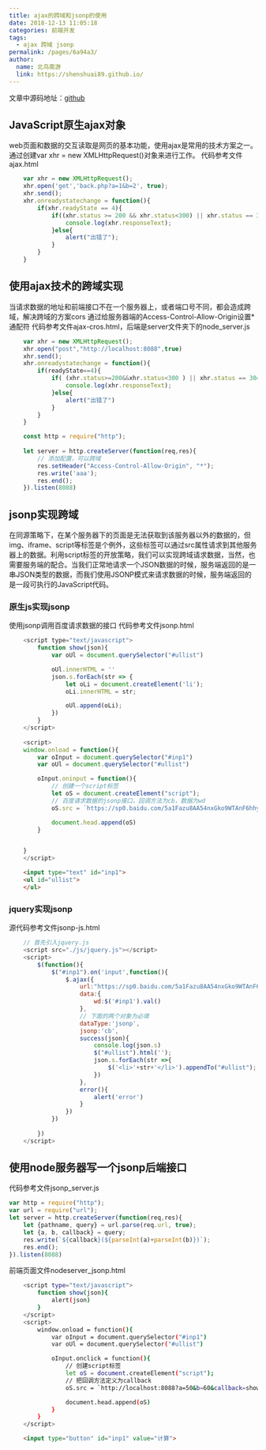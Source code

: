 ```yaml
---
title: ajax的跨域和jsonp的使用
date: 2018-12-13 11:05:18
categories: 前端开发
tags: 
  - ajax 跨域 jsonp
permalink: /pages/6a94a3/
author: 
  name: 北鸟南游
  link: https://shenshuai89.github.io/
---
```

文章中源码地址：[github](https://github.com/shenshuai89/ajax-jsonp)
## JavaScript原生ajax对象
web页面和数据的交互读取是网页的基本功能，使用ajax是常用的技术方案之一。
通过创建var xhr = new XMLHttpRequest()对象来进行工作。
代码参考文件ajax.html
``` javascript
	var xhr = new XMLHttpRequest();
	xhr.open('get','back.php?a=1&b=2', true);
	xhr.send();
	xhr.onreadystatechange = function(){
		if(xhr.readyState == 4){
			if((xhr.status >= 200 && xhr.status<300) || xhr.status == 304){
				console.log(xhr.responseText);
			}else{
				alert("出错了");
			}
		}
	}
```

## 使用ajax技术的跨域实现
当请求数据的地址和前端接口不在一个服务器上，或者端口号不同，都会造成跨域，解决跨域的方案cors
通过给服务器端的Access-Control-Allow-Origin设置*通配符
代码参考文件ajax-cros.html，后端是server文件夹下的node_server.js
``` javascript
	var xhr = new XMLHttpRequest();
	xhr.open("post","http://localhost:8088",true)
	xhr.send();
	xhr.onreadystatechange = function(){
		if(readyState==4){
			if( (xhr.status>=200&&xhr.status<300 ) || xhr.status == 304){
				console.log(xhr.responseText);
			}else{
				alert("出错了")
			}
		}
	}
```
``` javascript
	const http = require("http");
	
	let server = http.createServer(function(req,res){
		// 添加配置，可以跨域
		res.setHeader("Access-Control-Allow-Origin", "*");
		res.write('aaa');
		res.end();
	}).listen(8088)
```

## jsonp实现跨域
在同源策略下，在某个服务器下的页面是无法获取到该服务器以外的数据的，但img、iframe、script等标签是个例外，这些标签可以通过src属性请求到其他服务器上的数据。利用script标签的开放策略，我们可以实现跨域请求数据，当然，也需要服务端的配合。当我们正常地请求一个JSON数据的时候，服务端返回的是一串JSON类型的数据，而我们使用JSONP模式来请求数据的时候，服务端返回的是一段可执行的JavaScript代码。
### 原生js实现jsonp
使用jsonp调用百度请求数据的接口
代码参考文件jsonp.html
``` javascript
	<script type="text/javascript">
		function show(json){
			var oUl = document.querySelector("#ullist")

			oUl.innerHTML = ''
			json.s.forEach(str => {
				let oLi = document.createElement('li');
				oLi.innerHTML = str;

				oUl.append(oLi);
			})
		}
	</script>
	
	<script>
	window.onload = function(){
		var oInput = document.querySelector("#inp1")
		var oUl = document.querySelector("#ullist")

		oInput.oninput = function(){
			// 创建一个script标签
			let oS = document.createElement("script");
			// 百度请求数据的jsonp接口，回调方法为cb，数据为wd
			oS.src = `https://sp0.baidu.com/5a1Fazu8AA54nxGko9WTAnF6hhy/su?wd=${oInput.value}&cb=show`

			document.head.append(oS)
		}


	}
	</script>
```
``` html
	<input type="text" id="inp1">
	<ul id="ullist">
	</ul>
```
### jquery实现jsonp
源代码参考文件jsonp-js.html
``` javascript
	// 首先引入jquery.js
	<script src="./js/jquery.js"></script>
	<script>
		$(function(){
			$("#inp1").on('input',function(){
				$.ajax({
					url:"https://sp0.baidu.com/5a1Fazu8AA54nxGko9WTAnF6hhy/su",
					data:{
						wd:$('#inp1').val()
					},
					// 下面的两个对象为必填
					dataType:'jsonp',
					jsonp:'cb',
					success(json){
						console.log(json.s)
						$("#ullist").html('');
						json.s.forEach(str =>{
							$('<li>'+str+'</li>').appendTo("#ullist");
						})
					},
					error(){
						alert('error')
					}
				})
			})
			
		})
	</script>
```

## 使用node服务器写一个jsonp后端接口
代码参考文件jsonp_server.js
``` javascript
var http = require("http");
var url = require("url");
let server = http.createServer(function(req,res){
	let {pathname, query} = url.parse(req.url, true);
	let {a, b, callback} = query;
	res.write(`${callback}(${parseInt(a)+parseInt(b)})`);
	res.end();
}).listen(8088)
```
前端页面文件nodeserver_jsonp.html
``` bash
	<script type="text/javascript">
		function show(json){
			alert(json)
		}
	</script>
	<script>
		window.onload = function(){
			var oInput = document.querySelector("#inp1")
			var oUl = document.querySelector("#ullist")

			oInput.onclick = function(){
				// 创建script标签
				let oS = document.createElement("script");
				// 把回调方法定义为callback
				oS.src = `http://localhost:8088?a=50&b=60&callback=show`

				document.head.append(oS)
			}
		}
	</script>
```

``` html
	<input type="button" id="inp1" value="计算">
```




